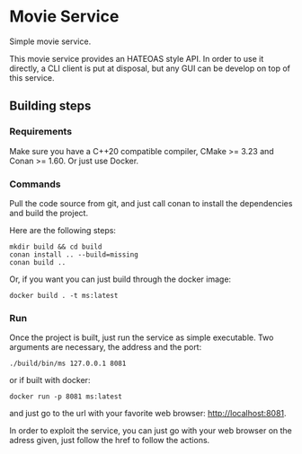 # Movie Service

Simple movie service.

This movie service provides an HATEOAS style API. In order to use it directly, a CLI client is put at disposal, but any GUI can be develop on top of this service.

## Building steps

### Requirements

Make sure you have a C++20 compatible compiler, CMake >= 3.23 and Conan >= 1.60. Or just use Docker.

### Commands

Pull the code source from git, and just call conan to install the dependencies and build the project.

Here are the following steps:

``` shell
mkdir build && cd build
conan install .. --build=missing
conan build ..
```

Or, if you want you can just build through the docker image:

``` shell
docker build . -t ms:latest
```

### Run

Once the project is built, just run the service as simple executable. Two arguments are necessary, the address and the port:

``` shell
./build/bin/ms 127.0.0.1 8081
```

or if built with docker:

``` shell
docker run -p 8081 ms:latest
```

and just go to the url with your favorite web browser: <http://localhost:8081>.

In order to exploit the service, you can just go with your web browser on the adress given, just follow the href to follow the actions.
